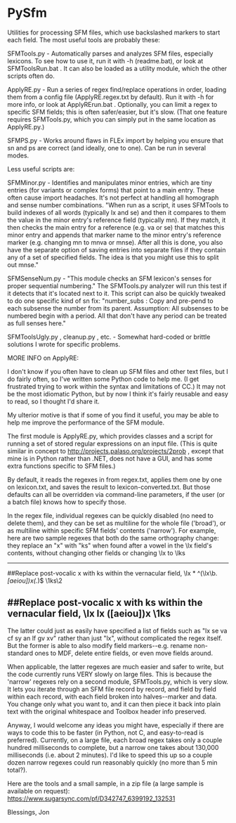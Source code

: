 # PySfm
Utilities for processing SFM files, which use backslashed markers to start each field. The most useful tools are probably these:

SFMTools.py - Automatically parses and analyzes  SFM files, especially lexicons. To see how to use it, run it with -h (readme.bat), or look at SFMToolsRun.bat . It can also be loaded as a utility module, which the other scripts often do.

ApplyRE.py - Run a series of regex find/replace operations in order, loading them from a config file (ApplyRE.regex.txt by default). Run it with -h for more info, or look at ApplyRErun.bat . Optionally, you can limit a regex to specific SFM fields; this is often safer/easier, but it's slow. (That one feature requires SFMTools.py, which you can simply put in the same location as ApplyRE.py.)

SFMPS.py - Works around flaws in FLEx import by helping you ensure that sn and ps are correct (and ideally, one to one). Can be run in several modes.



Less useful scripts are:

SFMMinor.py - Identifies and manipulates minor entries, which are tiny entries (for variants or complex forms) that point to a main entry. These often cause import headaches. It's not perfect at handling all homograph and sense number combinations. "When run as a script, it uses SFMTools to build indexes of all words (typically lx and se) and then it compares to them the value in the minor entry's reference field (typically mn). If they match, it then checks the main entry for a reference (e.g. va or se) that matches this minor entry and appends that marker name to the minor entry's reference marker (e.g. changing mn to mnva or mnse). After all this is done, you also have the separate option of saving entries into separate files if they contain any of a set of specified fields. The idea is that you might use this to split out mnse."

SFMSenseNum.py - "This module checks an SFM lexicon's senses for proper sequential numbering." The SFMTools.py analyzer will run this test if it detects that it's located next to it. This script can also be quickly tweaked to do one specific kind of sn fix: "number_subs : Copy and pre-pend to each subsense the number from its parent. Assumption: All subsenses to be numbered begin with a period. All that don't have any period can be treated as full senses here."

SFMToolsUgly.py , cleanup.py , etc. - Somewhat hard-coded or brittle solutions I wrote for specific problems. 

MORE INFO on ApplyRE:

I don't know if you often have to clean up SFM files and other text files, but I do fairly often, so I've written some Python code to help me. (I get frustrated trying to work within the syntax and limitations of CC.) It may not be the most idiomatic Python, but by now I think it's fairly reusable and easy to read, so I thought I'd share it.

My ulterior motive is that if some of you find it useful, you may be able to help me improve the performance of the SFM module.

The first module is ApplyRE.py, which provides classes and a script for running a set of stored regular expressions on an input file. (This is quite similar in concept to  http://projects.palaso.org/projects/2prob , except that mine is in Python rather than .NET, does not have a GUI, and has some extra functions specific to SFM files.)

By default, it reads the regexes in from regex.txt, applies them one by one on lexicon.txt, and saves the result to lexicon-converted.txt. But those defaults can all be overridden via command-line parameters, if the user (or a batch file) knows how to specify those.

In the regex file, individual regexes can be quickly disabled (no need to delete them), and they can be set as multiline for the whole file ('broad'), or as multiline within specific SFM fields' contents ('narrow'). For example, here are two sample regexes that both do the same orthography change: they replace an "x" with "ks" when found after a vowel in the \lx field's contents, without changing other fields or changing \lx to \lks

-----------------
##Replace post-vocalic x with ks within the vernacular field, \lx
*
^(\\lx\b.*[aeiou])x(.*)$
\1ks\2

##Replace post-vocalic x with ks within the vernacular field, \lx
lx
([aeiou])x
\1ks
-----------------

The latter could just as easily have specified a list of fields such as "lx se va cf sy an lf gv xv" rather than just "lx", without complicated the regex itself. But the former is able to also modify field markers--e.g. rename non-standard ones to MDF, delete entire fields, or even move fields around.

When applicable, the latter regexes are much easier and safer to write, but the code currently runs VERY slowly on large files. This is because the 'narrow' regexes rely on a second module, SFMTools.py, which is very slow. It lets you iterate through an SFM file record by record, and field by field within each record, with each field broken into halves--marker and data. You change only what you want to, and it can then piece it back into plain text with the original whitespace and Toolbox header info preserved.

Anyway, I would welcome any ideas you might have, especially if there are ways to code this to be faster (in Python, not C, and easy-to-read is preferred). Currently, on a large file, each broad regex takes only a couple hundred milliseconds to complete, but a narrow one takes about 130,000 milliseconds (i.e. about 2 minutes). I'd like to speed this up so a couple dozen narrow regexes could run reasonably quickly (no more than 5 min total?).

Here are the tools and a small sample, in a zip file (a large sample is available on request):
https://www.sugarsync.com/pf/D342747_6399192_132531

Blessings,
Jon

